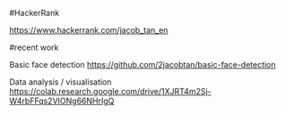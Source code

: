 #HackerRank

https://www.hackerrank.com/jacob_tan_en

#recent work

Basic face detection
https://github.com/2jacobtan/basic-face-detection

Data analysis / visualisation
https://colab.research.google.com/drive/1XJRT4m2Sj-W4rbFFqs2VIONg66NHrIgQ

